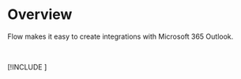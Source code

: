 # Overview
Flow makes it easy to create integrations with Microsoft 365 Outlook.

<br/>

[!INCLUDE [](./__videos.md)]